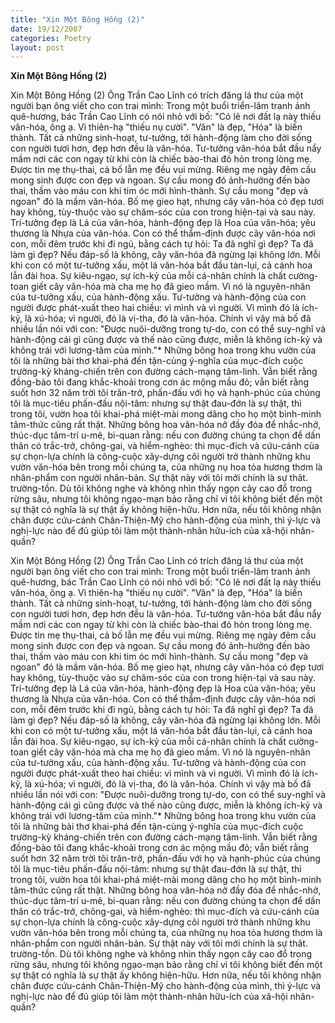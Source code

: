 ```yaml
---
title: "Xin Một Bông Hồng (2)"
date: 19/12/2007
categories: Poetry
layout: post
---
```


**Xin Một Bông Hồng (2)**

Xin Một Bông Hồng (2)
     Ông Trần Cao Lĩnh có trích đăng lá thư của một người bạn ông viết cho con trai mình:
     Trong một buổi triển-lãm tranh ảnh quê-hương, bác Trần Cao Lĩnh có nói nhỏ với bố: "Có lẽ nơi đất lạ này thiếu văn-hóa, ông ạ.  Vì thiên-hạ "thiếu nụ cười".
     "Văn" là đẹp, "Hóa" là biến thành.  Tất cả những sinh-hoạt, tư-tưởng, tới hành-động làm cho đời sống con người tươi hơn, đẹp hơn đều là văn-hóa.
     Tư-tưởng văn-hóa bắt đầu nẩy mầm nơi các con ngay từ khi còn là chiếc bào-thai đỏ hỏn trong lòng mẹ.  Được tin mẹ thụ-thai, cả bố lẫn mẹ đều vui mừng.  Riêng mẹ ngày đêm cầu mong sinh được con đẹp và ngoan.  Sự cầu mong đó ảnh-hưởng đến bào thai, thấm vào máu con khi tim óc mới hình-thành.  Sự cầu mong "đẹp và ngoan" đó là mầm văn-hóa.  Bố mẹ gieo hạt, nhưng cây văn-hóa có đẹp tươi hay không, tùy-thuộc vào sự chăm-sóc của con trong hiện-tại và sau này.
     Trí-tưởng đẹp là Lá của văn-hóa, hành-động đẹp là Hoa của văn-hóa; yêu thương là Nhựa của văn-hóa.  Con có thể thẩm-định được cây văn-hóa nơi con, mỗi đêm trước khi đi ngủ, bằng cách tự hỏi: Ta đã nghĩ gì đẹp?  Ta đã làm gì đẹp?  Nếu đáp-số là không, cây văn-hóa đã ngừng lại không lớn.  Mỗi khi con có một tư-tưởng xấu, một lá văn-hóa bắt đầu tàn-lụi, cả cánh hoa lẫn đài hoa.  Sự kiêu-ngạo, sự ích-kỷ của mỗi cá-nhân chính là chất cường-toan giết cây văn-hóa mà cha mẹ họ đã gieo mầm.  Vì nó là nguyên-nhân của tư-tưởng xấu, của hành-động xấu.
     Tư-tưởng và hành-động của con người được phát-xuất theo hai chiều: vì mình và vì người.  Vì mình đó là ích-kỷ, là xú-hóa; vì người, đó là vị-tha, đó là văn-hóa.  Chính vì vậy mà bố đã nhiều lần nói với con: "Được nuôi-dưỡng trong tự-do, con có thể suy-nghĩ và hành-động cái gì cũng được và thế nào cũng được, miễn là không ích-kỷ và không trái với lương-tâm của mình."*
     Những bông hoa trong khu vườn của tôi là những bài thơ khai-phá đến tận-cùng ý-nghĩa của mục-đích cuộc trường-kỳ kháng-chiến trên con đường cách-mạng tâm-linh.  Vẫn biết rằng đồng-bào tôi đang khắc-khoải trong cơn ác mộng mầu đỏ; vẫn biết rằng suốt hơn 32 năm trời tôi trăn-trở, phấn-đấu với họ và hạnh-phúc của chúng tôi là mục-tiêu phấn-đấu nội-tâm: nhưng sự thật đau-đớn là sự thật, thì trong tôi, vườn hoa tôi khai-phá miệt-mài mong dâng cho họ một bình-minh tâm-thức cũng rất thật.  Những bông hoa văn-hóa nở đầy đóa để nhắc-nhở, thúc-dục tâm-trí u-mê, bi-quan rằng: nếu con đường chúng ta chọn để dấn thân có trắc-trở, chông-gai, và hiểm-nghèo: thì mục-đích và cứu-cánh của sự chọn-lựa chính là công-cuộc xây-dựng cõi người trở thành những khu vườn văn-hóa bên trong mỗi chúng ta, của những nụ hoa tỏa hương thơm là nhân-phẩm con người nhân-bản.  Sự thật này với tôi mới chính là sự thât. trường-tồn.  Dù tôi không nghe và không nhìn thấy ngọn cây cao đổ trong rừng sâu, nhưng tôi không ngạo-mạn bảo rằng chỉ vì tôi không biết đến một sự thật có nghĩa là sự thật ấy không hiện-hữu.  Hơn nữa, nếu tôi không nhận chân được cứu-cánh Chân-Thiện-Mỹ cho hành-động của mình, thì ý-lực và nghị-lực nào để đủ giúp tôi làm một thành-nhân hữu-ích của xã-hội nhân-quần?

Xin Một Bông Hồng (2)
     Ông Trần Cao Lĩnh có trích đăng lá thư của một người bạn ông viết cho con trai mình:
     Trong một buổi triển-lãm tranh ảnh quê-hương, bác Trần Cao Lĩnh có nói nhỏ với bố: "Có lẽ nơi đất lạ này thiếu văn-hóa, ông ạ.  Vì thiên-hạ "thiếu nụ cười".
     "Văn" là đẹp, "Hóa" là biến thành.  Tất cả những sinh-hoạt, tư-tưởng, tới hành-động làm cho đời sống con người tươi hơn, đẹp hơn đều là văn-hóa.
     Tư-tưởng văn-hóa bắt đầu nẩy mầm nơi các con ngay từ khi còn là chiếc bào-thai đỏ hỏn trong lòng mẹ.  Được tin mẹ thụ-thai, cả bố lẫn mẹ đều vui mừng.  Riêng mẹ ngày đêm cầu mong sinh được con đẹp và ngoan.  Sự cầu mong đó ảnh-hưởng đến bào thai, thấm vào máu con khi tim óc mới hình-thành.  Sự cầu mong "đẹp và ngoan" đó là mầm văn-hóa.  Bố mẹ gieo hạt, nhưng cây văn-hóa có đẹp tươi hay không, tùy-thuộc vào sự chăm-sóc của con trong hiện-tại và sau này.
     Trí-tưởng đẹp là Lá của văn-hóa, hành-động đẹp là Hoa của văn-hóa; yêu thương là Nhựa của văn-hóa.  Con có thể thẩm-định được cây văn-hóa nơi con, mỗi đêm trước khi đi ngủ, bằng cách tự hỏi: Ta đã nghĩ gì đẹp?  Ta đã làm gì đẹp?  Nếu đáp-số là không, cây văn-hóa đã ngừng lại không lớn.  Mỗi khi con có một tư-tưởng xấu, một lá văn-hóa bắt đầu tàn-lụi, cả cánh hoa lẫn đài hoa.  Sự kiêu-ngạo, sự ích-kỷ của mỗi cá-nhân chính là chất cường-toan giết cây văn-hóa mà cha mẹ họ đã gieo mầm.  Vì nó là nguyên-nhân của tư-tưởng xấu, của hành-động xấu.
     Tư-tưởng và hành-động của con người được phát-xuất theo hai chiều: vì mình và vì người.  Vì mình đó là ích-kỷ, là xú-hóa; vì người, đó là vị-tha, đó là văn-hóa.  Chính vì vậy mà bố đã nhiều lần nói với con: "Được nuôi-dưỡng trong tự-do, con có thể suy-nghĩ và hành-động cái gì cũng được và thế nào cũng được, miễn là không ích-kỷ và không trái với lương-tâm của mình."*
     Những bông hoa trong khu vườn của tôi là những bài thơ khai-phá đến tận-cùng ý-nghĩa của mục-đích cuộc trường-kỳ kháng-chiến trên con đường cách-mạng tâm-linh.  Vẫn biết rằng đồng-bào tôi đang khắc-khoải trong cơn ác mộng mầu đỏ; vẫn biết rằng suốt hơn 32 năm trời tôi trăn-trở, phấn-đấu với họ và hạnh-phúc của chúng tôi là mục-tiêu phấn-đấu nội-tâm: nhưng sự thật đau-đớn là sự thật, thì trong tôi, vườn hoa tôi khai-phá miệt-mài mong dâng cho họ một bình-minh tâm-thức cũng rất thật.  Những bông hoa văn-hóa nở đầy đóa để nhắc-nhở, thúc-dục tâm-trí u-mê, bi-quan rằng: nếu con đường chúng ta chọn để dấn thân có trắc-trở, chông-gai, và hiểm-nghèo: thì mục-đích và cứu-cánh của sự chọn-lựa chính là công-cuộc xây-dựng cõi người trở thành những khu vườn văn-hóa bên trong mỗi chúng ta, của những nụ hoa tỏa hương thơm là nhân-phẩm con người nhân-bản.  Sự thật này với tôi mới chính là sự thât. trường-tồn.  Dù tôi không nghe và không nhìn thấy ngọn cây cao đổ trong rừng sâu, nhưng tôi không ngạo-mạn bảo rằng chỉ vì tôi không biết đến một sự thật có nghĩa là sự thật ấy không hiện-hữu.  Hơn nữa, nếu tôi không nhận chân được cứu-cánh Chân-Thiện-Mỹ cho hành-động của mình, thì ý-lực và nghị-lực nào để đủ giúp tôi làm một thành-nhân hữu-ích của xã-hội nhân-quần?
